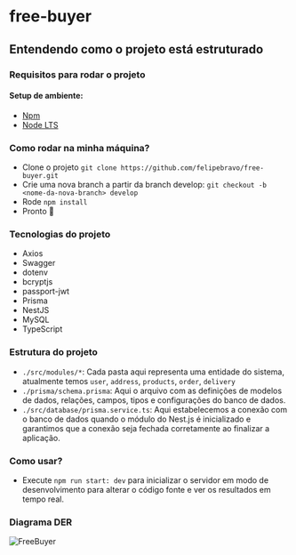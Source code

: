# free-buyer

## Entendendo como o projeto está estruturado

### Requisitos para rodar o projeto
#### Setup de ambiente:
- [Npm](https://docs.npmjs.com/cli/v9/commands/npm)
- [Node LTS](https://nodejs.org/en/)

### Como rodar na minha máquina?

- Clone o projeto `git clone https://github.com/felipebravo/free-buyer.git`
- Crie uma nova branch a partir da branch develop: `git checkout -b <nome-da-nova-branch> develop`
- Rode `npm install`
- Pronto 🎉

### Tecnologias do projeto

- Axios 
- Swagger
- dotenv
- bcryptjs
- passport-jwt
- Prisma
- NestJS
- MySQL
- TypeScript

### Estrutura do projeto

- `./src/modules/*`: Cada pasta aqui representa uma entidade do sistema, atualmente temos `user`, `address`, `products`, `order`, `delivery`
- `./prisma/schema.prisma`: Aqui o arquivo com as definições de modelos de dados, relações, campos, tipos e configurações do banco de dados.
-  `./src/database/prisma.service.ts`: Aqui estabelecemos a conexão com o banco de dados quando o módulo do Nest.js é inicializado e garantimos que a conexão seja fechada corretamente ao finalizar a aplicação.

### Como usar?

- Execute `npm run start: dev` para inicializar o servidor em modo de desenvolvimento para alterar o código fonte e ver os resultados em tempo real.

### Diagrama DER

![FreeBuyer](https://user-images.githubusercontent.com/5833664/231256938-78bdd91c-3c3a-4a36-8d61-e7097070501f.jpg)

